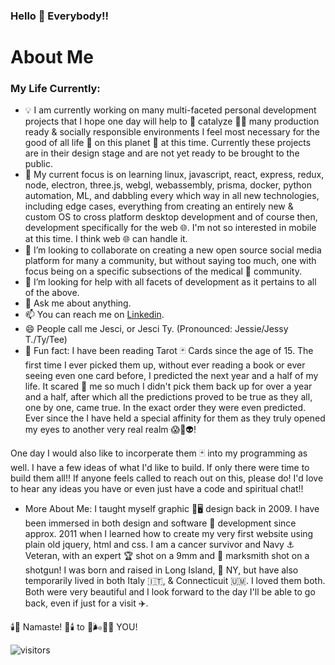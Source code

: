 ### Hello 👋 Everybody!!

# About Me

### My Life Currently:
- 💡 I am currently working on many multi-faceted personal development projects that I hope one day will help to 🚀 catalyze 🏹🎯 many production ready & socially responsible environments I feel most necessary for the good of all life 🌱 on this planet 🪩 at this time. Currently these projects are in their design stage and are not yet ready to be brought to the public.
- 🧮 My current focus is on learning linux, javascript, react, express, redux, node, electron, three.js, webgl, webassembly, prisma, docker, python automation, ML, and dabbling every which way in all new technologies, including edge cases, everything from creating an entirely new & custom OS to cross platform desktop development and of course then, development specifically for the web 🌐. I'm not so interested in mobile at this time. I think web 🌐 can handle it. 
- 🤑 I’m looking to collaborate on creating a new open source social media platform for many a community, but without saying too much, one with focus being on a specific subsections of the medical 🧬 community.
- 🤔 I’m looking for help with all facets of development as it pertains to all of the above.
- 💬 Ask me about anything.
- 📫 You can reach me on [Linkedin](https://www.linkedin.com/in/jessicatermini/).
- 😄 People call me Jesci, or Jesci Ty. (Pronounced: Jessie/Jessy T./Ty/Tee)
- 🔮 Fun fact: I have been reading Tarot 🃏 Cards since the age of 15. The first time I ever picked them up, without ever reading a book or ever seeing even one card before, I predicted the next year and a half of my life. It scared 🤯 me so much I didn't pick them back up for over a year and a half, after which all the predictions proved to be true as they all, one by one, came true. In the exact order they were even predicted. Ever since the I have held a special affinity for them as they truly opened my eyes to another very real realm 😱👻👽! 

One day I would also like to incorperate them 🃏 into my programming as well. I have a few ideas of what I'd like to build. If only there were time to build them all!! If anyone feels called to reach out on this, please do! I'd love to hear any ideas you have or even just have a code and spiritual chat!!

- More About Me: I taught myself graphic 🎨🖥️ design back in 2009. I have been immersed in both design and software 💾 development since approx. 2011 when I learned how to create my very first website using plain old jquery, html and css. I am a cancer survivor and Navy ⚓ Veteran, with an expert 🏆 shot on a 9mm and 🥈 marksmith shot on a shotgun! I was born and raised in Long Island, 🗽 NY, but have also temporarily lived in both Italy 🇮🇹, & Connecticuit 🇺🇲. I loved them both. Both were very beautiful and I look forward to the day I'll be able to go back, even if just for a visit ✈️.

🕯️🙏  Namaste! 🙏🕯️ to 🌈🌬️💨✨ YOU!


![visitors](https://visitor-badge.glitch.me/badge?page_id=JessMTermini.JessMTermini)
